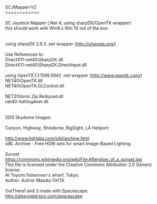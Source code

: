 SCJMapper-V2<br>
============<br>
<br>
SC Joystick Mapper  (.Net 4; using sharpDX/OpenTK wrapper)<br>
this should work with Win8.x Win 10 out of the box<br>
<br>
<br>
using sharpDX 2.6.3 .net wrapper  (http://sharpdx.org/)<br>
<br>
Use References to:<br>
DirectX11-net40\SharpDX.dll<br>
DirectX11-net40\SharpDX.DirectInput.dll<br>
<br>
using OpenTK.1.1.1589.5942 .net wrapper  (http://www.opentk.com/)<br>
NET40\OpenTK.dll<br>
NET40\OpenTK.GLControl.dll<br>
<br>
NET20\Ionic.Zip.Reduced.dll<br>
net40-full\log4net.dll<br>
<br>
<br>
DDS Skydome Images:<br>
<br>
Canyon, Highway, Shiodome, BigSight, LA Heliport:<br>
<br>
http://www.hdrlabs.com/sibl/archive.html<br>
sIBL Archive - Free HDRI sets for smart Image-Based Lighting<br>
<br>
Sunset<br>
https://commons.wikimedia.org/wiki/File:Afterglow_of_a_sunset.jpg<br>
This file is licensed under the Creative Commons Attribution 2.0 Generic license.<br>
At Toyomi fishermen's wharf, Tokyo.<br>
Author: Author 	Masato OHTA<br>
<br>
OutThere1 and 3  made with Spacescape:<br>
http://alexcpeterson.com/spacescape<br>
<br>
